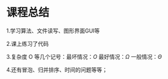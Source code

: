 # 课程总结

1.学习算法、文件读写、图形界面GUI等

2.课上练习了代码

3.复杂度 O 等几个记号：最坏情况：$O$  最好情况：$\Omega$  一般情况：$\Theta$ 

4.还有冒泡、归并排序、时间的问题等等；

